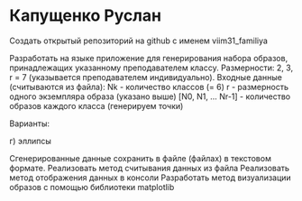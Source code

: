 # Капущенко Руслан


Создать открытый репозиторий на github с именем viim31_familiya


Разработать на языке приложение для генерирования набора образов, принадлежащих указанному преподавателем классу. Размерности: 2, 3, r = 7 (указывается преподавателем индивидуально).
Входные данные (считываются из файла):
Nk - количество классов  (= 6)
r - размерность одного экземпляра образа (указано выше)
[N0, N1, … Nr-1] - количество образов каждого класса (генерируем точки)


Варианты:  

г) эллипсы


Сгенерированные данные сохранить в файле (файлах) в текстовом формате.
Реализовать метод считывания данных из файла
Реализовать метод отображения данных в консоли
Разработать метод визуализации образов с помощью библиотеки matplotlib
